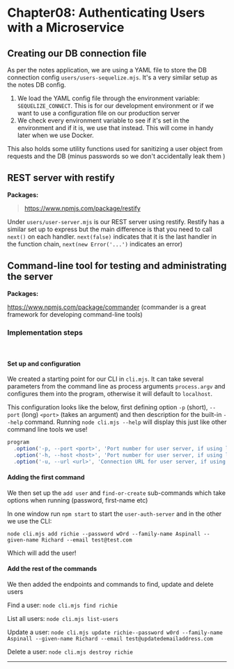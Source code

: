 # Chapter08: Authenticating Users with a Microservice

## Creating our DB connection file

As per the notes application, we are using a YAML file to store the DB connection config `users/users-sequelize.mjs`. It's a very similar setup as the notes DB config.

1. We load the YAML config file through the environment variable: `SEQUELIZE_CONNECT`. This is for our development environment or if we want to use a configuration file on our production server
2. We check every environment variable to see if it's set in the environment and if it is, we use that instead. This will come in handy later when we use Docker.

This also holds some utility functions used for sanitizing a user object from requests and the DB (minus passwords so we don't accidentally leak them )

## REST server with restify

**Packages:**

> https://www.npmjs.com/package/restify

Under `users/user-server.mjs` is our REST server using restify. Restify has a similar set up to express but the main difference is that you need to call `next()` on each handler. `next(false)` indicates that it is the last handler in the function chain, `next(new Error('...')` indicates an error)

## Command-line tool for testing and administrating the server

**Packages:**

https://www.npmjs.com/package/commander (commander is a great framework for developing command-line tools)

### Implementation steps

<br>

#### Set up and configuration

We created a starting point for our CLI in `cli.mjs`. It can take several parameters from the command line as process arguments `process.argv` and configures them into the program, otherwise it will default to `localhost`.

This configuration looks like the below, first defining option `-p` (short), `--port` (long) `<port>` (takes an argument) and then description for the built-in `--help` command. Running `node cli.mjs --help` will display this just like other command line tools we use!

```js
program
  .option('-p, --port <port>', 'Port number for user server, if using localhost')
  .option('-h, --host <host>', 'Port number for user server, if using localhost')
  .option('-u, --url <url>', 'Connection URL for user server, if using a remote server');
```

#### Adding the first command

We then set up the `add user` and `find-or-create` sub-commands which take options when running (password, first-name etc)

In one window run `npm start` to start the `user-auth-server` and in the other we use the CLI:

`node cli.mjs add richie --password wOrd --family-name Aspinall --given-name Richard --email test@test.com`

Which will add the user!

#### Add the rest of the commands

We then added the endpoints and commands to find, update and delete users

Find a user: `node cli.mjs find richie`

List all users: `node cli.mjs list-users`

Update a user: `node cli.mjs update richie--password w0rd --family-name Aspinall --given-name Richard --email test@updatedemailaddress.com`

Delete a user: `node cli.mjs destroy richie`

---
